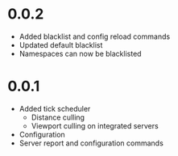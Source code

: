 # 0.0.2

* Added blacklist and config reload commands
* Updated default blacklist
* Namespaces can now be blacklisted

# 0.0.1

* Added tick scheduler
    * Distance culling
    * Viewport culling on integrated servers
* Configuration
* Server report and configuration commands